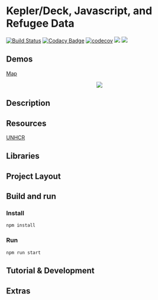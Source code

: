 # Kepler/Deck, Javascript, and Refugee Data

[![Build Status](https://travis-ci.org/hopetambala/dps-deck-refugee.svg?branch=master)](https://travis-ci.org/hopetambala/dps-deck-refugee)
[![Codacy Badge](https://api.codacy.com/project/badge/Grade/fccd6dec0e2a4488963b94722eee7a07)](https://www.codacy.com/manual/hopetambala/dps-deck-refugee?utm_source=github.com&amp;utm_medium=referral&amp;utm_content=hopetambala/dps-deck-refugee&amp;utm_campaign=Badge_Grade)
[![codecov](https://codecov.io/gh/hopetambala/dps-deck-refugee/branch/master/graph/badge.svg)](https://codecov.io/gh/hopetambala/dps-deck-refugee)
![](https://img.shields.io/badge/react-✓-blue.svg)
![](https://img.shields.io/badge/deck-✓-blueviolet.svg)

## Demos
[Map](https://hopetambala.github.io/dps-deck-refugee/)

<p align="middle">
    <img src="images/thumbnail.png">
</p>

## Description

## Resources 
[UNHCR](https://www.unhcr.org/en-us/data.html)

## Libraries

## Project Layout

## Build and run

### Install
```
npm install
```
### Run
```
npm run start
```
## Tutorial & Development

## Extras

